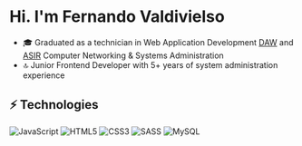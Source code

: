 # Hi. I'm Fernando Valdivielso


- 🎓 Graduated as a technician in Web Application Development [DAW](https://ceice.gva.es/es/web/formacion-profesional/publicador-ciclos/-/asset_publisher/FRACVC0hANWa/content/ciclo-formativo-desarrollo-de-aplicaciones-web) and [ASIR](https://ceice.gva.es/es/web/formacion-profesional/publicador-ciclos/-/asset_publisher/FRACVC0hANWa/content/ciclo-formativo-administracion-de-sistemas-informaticos-en-red) Computer Networking & Systems Administration
- 🔝 Junior Frontend Developer with 5+ years of system administration experience

## ⚡ Technologies

![JavaScript](https://img.shields.io/badge/-JavaScript-black?style=flat-badge&logo=javascript)
![HTML5](https://img.shields.io/badge/-HTML5-E34F26?style=flat-badge&logo=html5&logoColor=white)
![CSS3](https://img.shields.io/badge/-CSS3-1572B6?style=flat-badge&logo=css3)
![SASS](https://img.shields.io/badge/-SASS-CC6699?style=flat-badge&logo=sass&logoColor=white)
![MySQL](https://img.shields.io/badge/-MySQL-white-?logo=mysql&logoColor=white&style=flay)
